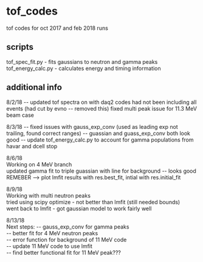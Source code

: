 # tof_codes
tof codes for oct 2017 and feb 2018 runs

## scripts
tof_spec_fit.py - fits gaussians to neutron and gamma peaks   
tof_energy_calc.py - calculates energy and timing information

## additional info
8/2/18 -- updated tof spectra on with daq2 codes
          had not been including all events (had cut by evno -- removed this)
          fixed multi peak issue for 11.3 MeV beam case

8/3/18 -- fixed issues with gauss_exp_conv (used as leading exp not trailing, found correct ranges)
       -- guassian and guass_exp_conv both look good
       -- update tof_energy_calc.py to account for gamma populations from havar and dcell stop

8/6/18  
Working on 4 MeV branch   
updated gamma fit to triple guassian with line for background -- looks good   
REMEBER --> plot lmfit results with res.best_fit, intial with res.initial_fit    

8/9/18  
Working with multi neutron peaks    
tried using scipy optimize - not better than lmfit (still needed bounds)  
went back to lmfit - got gaussian model to work fairly well  

8/13/18  
Next steps:
-- gauss_exp_conv for gamma peaks  
-- better fit for 4 MeV neutron peaks  
-- error function for background of 11 MeV code  
-- update 11 MeV code to use lmfit  
-- find better functional fit for 11 MeV peak???  
   
